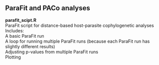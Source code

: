 ## ParaFit and PACo analyses

<b>parafit_scipt.R</b>
<br>ParaFit script for distance-based host-parasite cophylogenetic analyses
<br>Includes:
<br>  A basic ParaFit run
<br>  A loop for running multiple ParaFit runs (because each ParaFit run has slightly different results)
<br>  Adjusting p-values from multiple ParaFit runs
<br>  Plotting
</br>
